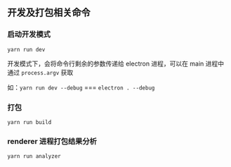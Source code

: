 ## 开发及打包相关命令

### 启动开发模式

```shell
yarn run dev
```

开发模式下，会将命令行剩余的参数传递给 electron 进程，可以在 main 进程中通过 `process.argv` 获取

如：`yarn run dev --debug` === `electron . --debug`

### 打包

```shell
yarn run build
```

### renderer 进程打包结果分析

```shell
yarn run analyzer
```

